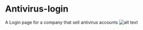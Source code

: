 # Antivirus-login
A Login page for a company that sell antivirus accounts
![alt text](http://url/to/img.png)
